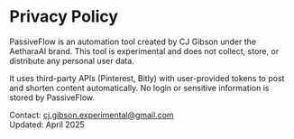 # Privacy Policy

PassiveFlow is an automation tool created by CJ Gibson under the AetharaAI brand. This tool is experimental and does not collect, store, or distribute any personal user data.

It uses third-party APIs (Pinterest, Bitly) with user-provided tokens to post and shorten content automatically. No login or sensitive information is stored by PassiveFlow.

Contact: cj.gibson.experimental@gmail.com  
Updated: April 2025
